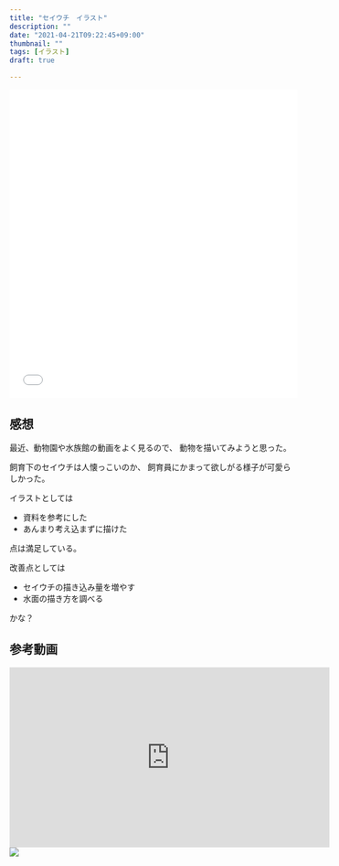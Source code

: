 ```yaml
---
title: "セイウチ　イラスト"
description: ""
date: "2021-04-21T09:22:45+09:00"
thumbnail: ""
tags: [イラスト]
draft: true

---
```


<div style="max-width: 722px;"><div style="left: 0; width: 100%; height: 0; position: relative; padding-bottom: 106.9767%;"><iframe src="//cdn.iframe.ly/api/iframe?url=https%3A%2F%2Fwww.pixiv.net%2Fartworks%2F89283637&amp;key=a821177d432254580d038725ee2ff7a1" style="border: 0; top: 0; left: 0; width: 100%; height: 100%; position: absolute;" allowfullscreen></iframe></div></div>

## 感想
最近、動物園や水族館の動画をよく見るので、
動物を描いてみようと思った。

飼育下のセイウチは人懐っこいのか、
飼育員にかまって欲しがる様子が可愛らしかった。

イラストとしては
- 資料を参考にした
- あんまり考え込まずに描けた

点は満足している。

改善点としては
- セイウチの描き込み量を増やす
- 水面の描き方を調べる

かな？

## 参考動画
<iframe width="560" height="315" src="https://www.youtube.com/embed/J7EcENITMk4" title="YouTube video player" frameborder="0" allow="accelerometer; autoplay; clipboard-write; encrypted-media; gyroscope; picture-in-picture" allowfullscreen></iframe>

<script language="javascript" src="//ad.jp.ap.valuecommerce.com/servlet/jsbanner?sid=3563352&pid=887689140"></script><noscript><a href="//ck.jp.ap.valuecommerce.com/servlet/referral?sid=3563352&pid=887689140" rel="nofollow"><img src="//ad.jp.ap.valuecommerce.com/servlet/gifbanner?sid=3563352&pid=887689140" border="0"></a></noscript>